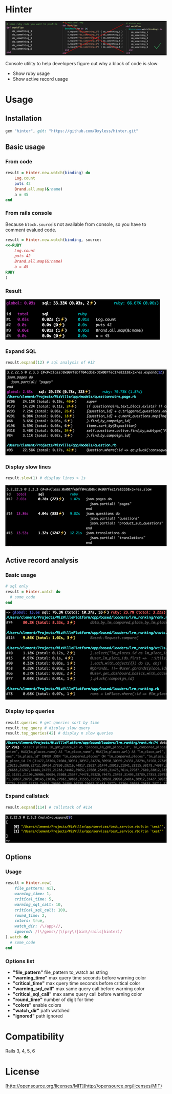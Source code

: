 # Hinter

![hinter.png](/assets/hinter.png)

Console utility to help developers figure out why a block of code is slow:

* Show ruby usage
* Show active record usage

# Usage

## Installation

```ruby
gem "hinter", git: "https://github.com/Oxyless/hinter.git"
```

## Basic usage

### From code

```ruby
result = Hinter.new.watch(binding) do
	Log.count
	puts 42
	Brand.all.map(&:name)
	a = 45
end
```

### From rails console

Because ```block.source```is not available from console, so you have to comment evalued code.

```ruby
result = Hinter.new.watch(binding, source:
<<~RUBY
	Log.count
	puts 42
	Brand.all.map(&:name)
	a = 45
RUBY
)
```

### Result

![ruby_sql](/assets/ruby_sql_2.png)

### Expand SQL

```ruby
result.expand(12) # sql analysis of #12
```

![expand_12](/assets/expand_12.png)

### Display slow lines

```ruby
result.slow(1) # display lines > 1s
```

![slow](/assets/slow.png)


## Active record analysis

### Basic usage

```ruby
# sql only
result = Hinter.watch do
  # some_code
end
```

![example](/assets/example.png)

### Display top queries

```ruby
result.queries # get queries sort by time
result.top_query # display slow query
result.top_queries(42) # display n slow queries
```

![top_query](/assets/top_query.png)

### Expand callstack

```ruby
result.expand(114) # callstack of #114
```

![expand_callstack](/assets/expand_callstack.png)


## Options

### Usage

```ruby
result = Hinter.new(
	file_pattern: nil,
	warning_time: 1,
	critical_time: 5,
	warning_sql_call: 10,
	critical_sql_call: 100,
	round_time: 2,
	colors: true,
	watch_dir: /\/app\//,
	ignored: /(\/gems\/|\(pry\)|bin\/rails|hinter)/
).watch do
  # some_code
end
```
### Options list

- **"file_pattern"** file_pattern to\_watch as string
- **"warning_time"** max query time seconds before warning color
- **"critical_time"** max query time seconds before critical color
- **"warning_sql_call"** max same query call before warning color
- **"critical_sql_call"** max same query call before warning color
- **"round_time"** number of digit for time
- **"colors"** enable colors 
- **"watch_dir"** path watched
- **"ignored"** path ignored


# Compatibility

Rails 3, 4, 5, 6

# License

[http://opensource.org/licenses/MIT](http://opensource.org/licenses/MIT)